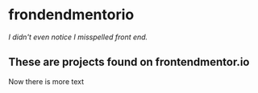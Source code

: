 # frondendmentorio

_I didn't even notice I misspelled front end._

## These are projects found on frontendmentor.io

Now there is more text
